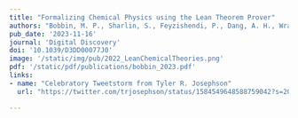 ```yaml
---
title: "Formalizing Chemical Physics using the Lean Theorem Prover"
authors: "Bobbin, M. P., Sharlin, S., Feyzishendi, P., Dang, A. H., Wraback, C. M., & Josephson, T. R."
pub_date: '2023-11-16'
journal: 'Digital Discovery'
doi: '10.1039/D3DD00077J0'
image: '/static/img/pub/2022_LeanChemicalTheories.png'
pdf: '/static/pdf/publications/bobbin_2023.pdf'
links:
- name: "Celebratory Tweetstorm from Tyler R. Josephson"
  url: "https://twitter.com/trjosephson/status/1584549648588759042?s=20"

---
```

